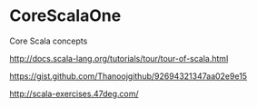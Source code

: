 # CoreScalaOne
Core Scala concepts

http://docs.scala-lang.org/tutorials/tour/tour-of-scala.html

https://gist.github.com/Thanoojgithub/92694321347aa02e9e15

http://scala-exercises.47deg.com/
